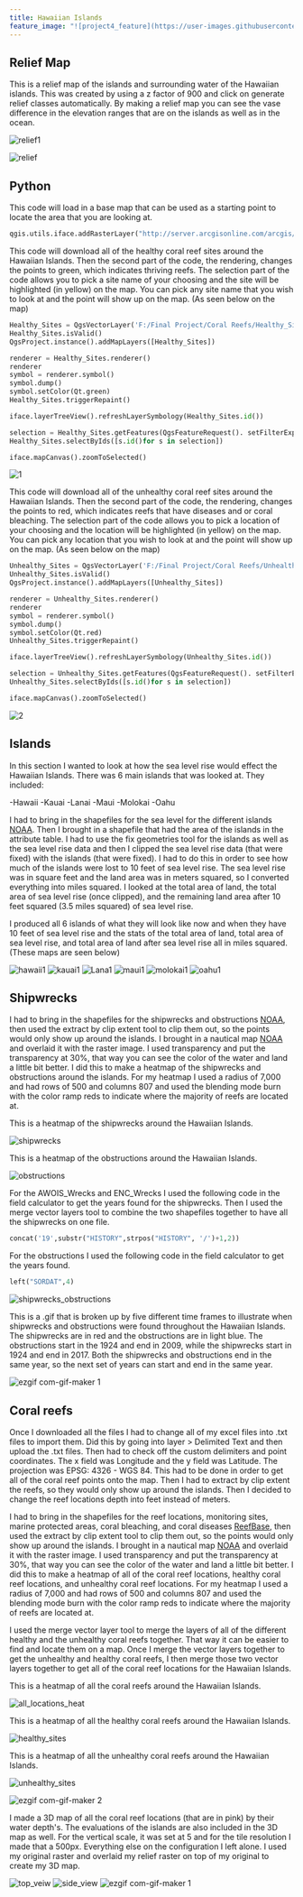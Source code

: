 ```yaml
---
title: Hawaiian Islands 
feature_image: "![project4_feature](https://user-images.githubusercontent.com/42807705/50263440-bb849a80-03e3-11e9-8fda-3168049180f0.png)"
---
```

<!--This is the first row of projects -->

## Relief Map

This is a relief map of the islands and surrounding water of the Hawaiian islands.
This was created by using a z factor of 900 and click on generate relief classes automatically.
By making a relief map you can see the vase difference in the elevation ranges that are
on the islands as well as in the ocean.

![relief1](https://github.com/amanda49/amanda49.github.io/blob/master/Relief1.PNG?raw=true)

![relief](https://github.com/amanda49/amanda49.github.io/blob/master/relief.jpg?raw=true)

## Python

This code will load in a base map that can be used as a starting point to locate the area that you are looking at.
````Python
qgis.utils.iface.addRasterLayer("http://server.arcgisonline.com/arcgis/rest/services/ESRI_Imagery_World_2D/MapServer?f=json&pretty=true","raster")
````

This code will download all of the healthy coral reef sites around the Hawaiian Islands. Then the second part of the code, 
the rendering, changes the points to green, which indicates thriving reefs. The selection part of the code
allows you to pick a site name of your choosing and the site will be highlighted (in yellow) on the map. You can pick any 
site name that you wish to look at and the point will show up on the map. (As seen below on the map)

````Python
Healthy_Sites = QgsVectorLayer('F:/Final Project/Coral Reefs/Healthy_Sites.shp', 'reefs')
Healthy_Sites.isValid()
QgsProject.instance().addMapLayers([Healthy_Sites])

renderer = Healthy_Sites.renderer()
renderer
symbol = renderer.symbol()
symbol.dump()
symbol.setColor(Qt.green)
Healthy_Sites.triggerRepaint()

iface.layerTreeView().refreshLayerSymbology(Healthy_Sites.id())

selection = Healthy_Sites.getFeatures(QgsFeatureRequest(). setFilterExpression(u'"SITE_NAME" = \'Sunset Point\''))
Healthy_Sites.selectByIds([s.id()for s in selection])

iface.mapCanvas().zoomToSelected()
````

![1](https://github.com/amanda49/amanda49.github.io/blob/master/1.PNG?raw=true)

This code will download all of the unhealthy coral reef sites around the Hawaiian Islands. Then the second part of the code, the rendering, changes the points to red, which indicates reefs that have diseases and or coral bleaching.
The selection part of the code allows you to pick a location of your choosing and the location will be highlighted (in yellow) on the map. You can pick any location that you wish to look at and the point will show up on the map. (As seen below on the map)

````Python
Unhealthy_Sites = QgsVectorLayer('F:/Final Project/Coral Reefs/Unhealthy_Sites.shp', 'reefs')
Unhealthy_Sites.isValid()
QgsProject.instance().addMapLayers([Unhealthy_Sites])

renderer = Unhealthy_Sites.renderer()
renderer
symbol = renderer.symbol()
symbol.dump()
symbol.setColor(Qt.red)
Unhealthy_Sites.triggerRepaint()

iface.layerTreeView().refreshLayerSymbology(Unhealthy_Sites.id())

selection = Unhealthy_Sites.getFeatures(QgsFeatureRequest(). setFilterExpression(u'"Location" = \'Barge Harbor\''))
Unhealthy_Sites.selectByIds([s.id()for s in selection])

iface.mapCanvas().zoomToSelected()
````

![2](https://github.com/amanda49/amanda49.github.io/blob/master/2.PNG?raw=true)

## Islands

In this section I wanted to look at how the sea level rise would effect the Hawaiian Islands. There was 6 main islands that was
looked at. They included:

-Hawaii
-Kauai
-Lanai
-Maui
-Molokai
-Oahu

I had to bring in the shapefiles for the sea level for the different islands [NOAA](https://coast.noaa.gov/slrdata/). Then I brought in a shapefile that had the area of the islands in the attribute table. I had to use the fix
geometries tool for the islands as well as the sea level rise data and then I
clipped the sea level rise data (that were fixed) with the islands (that
were fixed). I had to do this in order to see how much of the islands were lost
to 10 feet of sea level rise. The sea level rise was in square feet and the land area
was in meters squared, so I converted everything into miles squared. I looked at
the total area of land, the total area of sea level rise (once clipped), and
the remaining land area after 10 feet squared (3.5 miles squared) of sea level
rise.

I produced all 6 islands of what they will look like now and when they have 10 feet of
sea level rise and the stats of the total area of land, total area of sea level rise, and
total area of land after sea level rise all in miles squared. (These maps are seen below) 

![hawaii1](https://github.com/amanda49/amanda49.github.io/blob/master/Hawaii1.jpg?raw=true)
![kauai1](https://github.com/amanda49/amanda49.github.io/blob/master/Kauai1.jpg?raw=true)
![Lana1](https://github.com/amanda49/amanda49.github.io/blob/master/Lanai1.jpg?raw=true)
![maui1](https://github.com/amanda49/amanda49.github.io/blob/master/Maui1.jpg?raw=true)
![molokai1](https://github.com/amanda49/amanda49.github.io/blob/master/Molokai1.jpg?raw=true)
![oahu1](https://github.com/amanda49/amanda49.github.io/blob/master/Oahu1.jpg?raw=true)

## Shipwrecks

I had to bring in the shapefiles for the shipwrecks and obstructions [NOAA](https://nauticalcharts.noaa.gov/data/wrecks-and-obstructions.html), then used the extract by clip extent tool to clip them out, so the points would only show up around the islands.
I brought in a nautical map [NOAA](http://www.charts.noaa.gov/InteractiveCatalog/nrnc.shtml) and overlaid it with the raster image. I used transparency and put the transparency at 30%, that way you can see the color of the water and land a little bit better. I did this to make a heatmap of the shipwrecks and obstructions around the islands. For my heatmap I used a radius of 7,000 and had rows of 500 and columns 807 and used the blending mode burn with the color ramp reds to indicate where the majority of reefs are located at. 

This is a heatmap of the shipwrecks around the Hawaiian Islands.  

![shipwrecks](https://github.com/amanda49/amanda49.github.io/blob/master/Shipwrecks.jpg?raw=true)

This is a heatmap of the obstructions around the Hawaiian Islands. 

![obstructions](https://github.com/amanda49/amanda49.github.io/blob/master/Obstructions.jpg?raw=true)

For the AWOIS_Wrecks and ENC_Wrecks I used the following code in the field calculator
to get the years found for the shipwrecks. Then I used the merge vector layers tool
to combine the two shapefiles together to have all the shipwrecks on one file.
````Python
concat('19',substr("HISTORY",strpos("HISTORY", '/')+1,2))
````

For the obstructions I used the following code in the field calculator to get the 
years found. 
````Python
left("SORDAT",4)
````

![shipwrecks_obstructions](https://github.com/amanda49/amanda49.github.io/blob/master/Shipwrecks_Obstructions.jpg?raw=true)

This is a .gif that is broken up by five different time frames to illustrate when shipwrecks and obstructions were found throughout the Hawaiian Islands. The shipwrecks are in red and the obstructions are in light blue. The obstructions start in the 1924 and end in 2009, while the shipwrecks start in 1924 and end in 2017. Both the shipwrecks and obstructions end in the same year, so the next set of years can start and end in the same year. 

![ezgif com-gif-maker 1](https://github.com/amanda49/amanda49.github.io/blob/master/ezgif.com-gif-maker%20(3).gif?raw=true)

## Coral reefs

Once I downloaded all the files I had to change all of my excel files into .txt files to import them. Did this by going into
layer > Delimited Text and then upload the .txt files. Then had to check off the
custom delimiters and point coordinates. The x field was Longitude and the
y field was Latitude. The projection was EPSG: 4326 - WGS 84. This had to be done in order to get all
of the coral reef points onto the map. Then I had to extract by clip extent the reefs, so they would only show up around the islands. Then I decided to change the reef locations depth into feet instead of meters.

I had to bring in the shapefiles for the reef locations, monitoring sites, marine protected areas, coral bleaching, and coral diseases [ReefBase](http://www.reefbase.org/gis_maps/datasets.aspx), then used the extract by clip extent tool to clip them out, so the points would only show up around the islands. I brought in a nautical map [NOAA](http://www.charts.noaa.gov/InteractiveCatalog/nrnc.shtml) and overlaid it with the raster image. I used transparency and put the transparency at 30%, that way you can see the color of the water and land a little bit better. I did this to make a heatmap of all of the coral reef locations, healthy coral reef locations, and unhealthy coral reef locations. For my heatmap I used a radius of 7,000 and had rows of 500 and columns 807 and used the blending mode burn with the color ramp reds to indicate where the majority of reefs are located at. 

I used the merge vector layer tool to merge the layers of all of the different healthy and the unhealthy coral reefs together. That way it can be easier to find and locate them on a map. Once I merge the vector layers together to get the unhealthy and healthy coral reefs, I then merge those two vector layers together to get all of the coral reef locations for the Hawaiian Islands.

This is a heatmap of all the coral reefs around the Hawaiian Islands.

![all_locations_heat](https://github.com/amanda49/amanda49.github.io/blob/master/All_Locations_Heat.jpg?raw=true)

This is a heatmap of all the healthy coral reefs around the Hawaiian 
Islands. 

![healthy_sites](https://github.com/amanda49/amanda49.github.io/blob/master/Healthy_Sites.jpg?raw=true)

This is a heatmap of all the unhealthy coral reefs around the Hawaiian
Islands.  

![unhealthy_sites](https://github.com/amanda49/amanda49.github.io/blob/master/Unhealthy_Sites.jpg?raw=true)

![ezgif com-gif-maker 2](https://github.com/amanda49/amanda49.github.io/blob/master/ezgif.com-gif-maker%20(2).gif?raw=true)

I made a 3D map of all the coral reef locations (that are in pink) by their
water depth's. The evaluations of the islands are also included in the 3D map
as well. For the vertical scale, it was set at 5 and for the tile resolution I made
that a 500px. Everything else on the configuration I left alone. I used my
original raster and overlaid my relief raster on top of my original to create
my 3D map. 

![top_veiw](https://github.com/amanda49/amanda49.github.io/blob/master/Top_Veiw.jpg?raw=true)
![side_view](https://github.com/amanda49/amanda49.github.io/blob/master/Side_View.jpg?raw=true)
![ezgif com-gif-maker 1](https://github.com/amanda49/amanda49.github.io/blob/master/ezgif.com-gif-maker%20(1).gif?raw=true)
